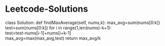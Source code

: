 # Leetcode-Solutions
class Solution:
    def findMaxAverage(self, nums,k):
        max_avg=sum(nums[0:k])
        test=sum(nums[0:k])
        for i in range(1,len(nums)-k+1):            
          test=test-nums[i-1]+nums[i+k-1]        
          max_avg=max(max_avg,test)
        return max_avg/k
